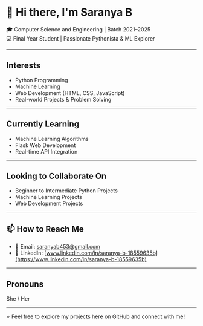 # 👋 Hi there, I'm Saranya B

🎓 Computer Science and Engineering | Batch 2021–2025  
💻 Final Year Student | Passionate Pythonista & ML Explorer  

---

##  Interests
- Python Programming 
- Machine Learning 
- Web Development (HTML, CSS, JavaScript) 
- Real-world Projects & Problem Solving 

---

##  Currently Learning
- Machine Learning Algorithms
- Flask Web Development
- Real-time API Integration

---

##  Looking to Collaborate On
- Beginner to Intermediate Python Projects
- Machine Learning Projects
- Web Development Projects

---

## 📫 How to Reach Me
- 📧 Email: [saranyab453@gmail.com](mailto:saranyab453@gmail.com)
- 🔗 LinkedIn: [www.linkedin.com/in/saranya-b-18559635b](https://www.linkedin.com/in/saranya-b-18559635b)

---

##  Pronouns
She / Her

---

⭐ Feel free to explore my projects here on GitHub and connect with me!


<!---
saranya-B-23/saranya-B-23 is a ✨ special ✨ repository because its `README.md` (this file) appears on your GitHub profile.
You can click the Preview link to take a look at your changes.
--->
